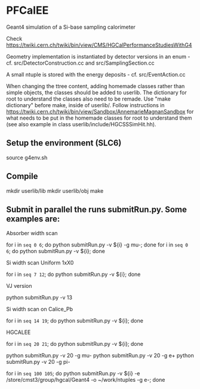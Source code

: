 # PFCalEE

Geant4 simulation of a Si-base sampling calorimeter

Check https://twiki.cern.ch/twiki/bin/view/CMS/HGCalPerformanceStudiesWithG4

Geometry implementation is instantiated by detector versions in an enum - cf. src/DetectorConstruction.cc and src/SamplingSection.cc

A small ntuple is stored with the energy deposits - cf. src/EventAction.cc 

When changing the ttree content, adding homemade classes rather than
simple objects, the classes should be added to userlib. The dictionary
for root to understand the classes also need to be remade. Use "make
dictionary" before make, inside of userlib/. Follow instructions in
https://twiki.cern.ch/twiki/bin/view/Sandbox/AnnemarieMagnanSandbox
for what needs to be put in the homemade classes for root to
understand them (see also example in class userlib/include/HGCSSSimHit.hh).

## Setup the environment (SLC6)

source g4env.sh

## Compile
mkdir userlib/lib
mkdir userlib/obj
make


## Submit in parallel the runs submitRun.py. Some examples are:

Absorber width scan

for i in `seq 0 6`; do python submitRun.py -v ${i} -g mu-; done
for i in `seq 0 6`; do python submitRun.py -v ${i}; done

Si width scan Uniform 1xX0

for i in `seq 7 12`; do python submitRun.py -v ${i}; done

VJ version

python submitRun.py -v 13

Si width scan on Calice_Pb

for i in `seq 14 19`; do python submitRun.py -v ${i}; done

HGCALEE

for i in `seq 20 21`; do python submitRun.py -v ${i}; done

python submitRun.py -v 20 -g mu-
python submitRun.py -v 20 -g e+
python submitRun.py -v 20 -g pi-

for i in `seq 100 105`; do python submitRun.py -v ${i} -e /store/cmst3/group/hgcal/Geant4 -o ~/work/ntuples -g e-; done
